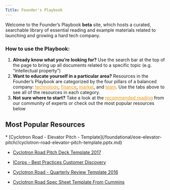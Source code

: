 ```yaml
---
Title: Founder's Playbook
---
```


<div class="home-lead-content">



<p class="intro-text">Welcome to the Founder’s Playbook <b>beta</b> site, which hosts a curated, searchable library of essential reading and example materials related to launching and growing a hard tech company.</p>

<h3>How to use the Playbook:</h3>

<p> 

<ol>
  <li><b>Already know what you’re looking for?</b>  Use the search bar at the top of the page to bring up all documents related to a specific topic (e.g. “intellectual property”)</li>
  <li><b>Want to educate yourself in a particular area?</b>  Resources in the Founder’s Playbook are categorized by the four pillars of a balanced company: <a href="http://playbooks.cyclotronroad.org/tech-product" style="color: rgb(235,149,19)">technology</a>, <a href="http://playbooks.cyclotronroad.org/finance" style="color: rgb(235,149,19)">finance</a>, <a href="http://playbooks.cyclotronroad.org/market-customer" style="color: rgb(235,149,19)">market</a>, and <a href="http://playbooks.cyclotronroad.org/team-execution" style="color: rgb(235,149,19)">team</a>. Use the tabs above to see all of the resources in each category.</li>
  <li><b>Not sure where to start?</b>  Take a look at the <a href="http://playbooks.cyclotronroad.org/expert-lists" style="color: rgb(235,149,19)">recommended reading</a> from our community of experts or check out the most popular resources below</li>
 
</ol>  

</p>

</div>

<div markdown="1" class="medium-12 home-popular-resources">

<h2>Most Popular Resources</h2>
* 
  [Cyclotron Road - Elevator Pitch - Template](/foundational/eoe-elevator-pitch//cyclotron-road-elevator-pitch-template.pptx.md)

* 
  [Cyclotron Road Pitch Deck Template 2017](/finance/vc-pitch/content-templates/cyclotron-road-pitch-deck-template-2017.pptx.md)

* 
  [ICorps - Best Practices Customer Discovery](/market-customer/customer-discovery/content-icorps-customer-discovery/icorps-best-practices-customer-discovery.pdf.md)

* 
  [Cyclotron Road - Quarterly Review Template 2016](/team-execution/advisory-board-meetings/eoe-advisory-board-meetings/cyclotron-road-quarterly-review-template-2016.pptx.md)

*
  [Cyclotron Road Spec Sheet Template From Cummins](/tech-product/product-prd-spec-sheet/eoe-product-spec-sheets/cyclotron-road-spec-sheet-template-from-cummins.docx.md)

</div>

<!-- <div markdown="1" class="medium-12 home-popular-slider">

<div markdown="1" class="home-slider-foundational">
# Most Popular Foundational Resources
* [Cyclotron Road - Elevator Pitch - Template](/foundational/eoe-elevator-pitch//cyclotron-road-elevator-pitch-template.pptx.md)
* [Matthew Nordan - Demystifying Money](/foundational/content-equity-v-debt-v-revenue//matthew-nordan-demystifyng-money.pdf.md)
</div>

<div markdown="1" class="home-slider-foundational">
# Most Popular Finance Resources
* [Venture Hacks - Cap Table Overview](/finance/cap-table-vc-legal-docs/content-cap-table-overview/venture-hacks-cap-table-overview.webloc.md)
* [Solar Junction Series A](/finance/vc-pitch/eoe-hard-tech-pitch-decks/solar-junction-series-a.pdf.md)
</div>

<div markdown="1" class="home-slider-foundational">
# Most Popular Market + Customer Resources
* [ICorps - Best Practices Customer Discovery](/market-customer/customer-discovery/content-icorps-customer-discovery/icorps-best-practices-customer-discovery.pdf.md)
* [Khosla Ventures - Project Rifle](/market-customer/market-sizing-segmentation/content-market-segmentation/khosla-ventures-project-rifle.ppt.md)
</div>

<div markdown="1" class="home-slider-foundational">
# Most Popular Team + Execution Resources
* [Cyclotron Road - Quarterly Review Memo Template 2016](/team-execution/advisory-board-meetings/eoe-advisory-board-meetings/cyclotron-road-quarterly-review-memo-template-2016.docx.md)
* [NextView Board Slide Deck Template](/team-execution/board-of-directors-meetings/eoe-board-meeting-decks/nextview-board-slide-deck-template.pptx.md)
</div>

<div markdown="1" class="home-slider-foundational">
# Most Popular Tech + Product Resources
* [Cyclotron Road Spec Sheet Template From Cummins](/tech-product/product-prd-spec-sheet/eoe-product-spec-sheets/cyclotron-road-spec-sheet-template-from-cummins.docx.md)
* [Cyclotron Road - Product Internal Press Release Iteration](/tech-product/product-prd-spec-sheet/content-product-internal-press-release-iteration/cyclotron-road-product-internal-press-release-iteration.pptx.md)
</div>

</div> -->
